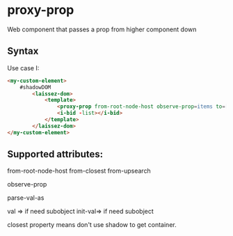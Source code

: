# proxy-prop
Web component that passes a prop from higher component down

## Syntax

Use case I:

```html
<my-custom-element>
    #shadowDOM
        <laissez-dom>
            <template>
                <proxy-prop from-root-node-host observe-prop=items to=[-list] ></proxy-prop>
                <i-bid -list></i-bid>
            </template>
        </laissez-dom>
</my-custom-element>
```

## Supported attributes:

from-root-node-host
from-closest
from-upsearch

observe-prop

parse-val-as

val => if need subobject
init-val=> if need subobject

closest property means don't use shadow to get container.